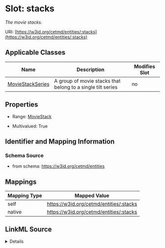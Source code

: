 

# Slot: stacks


_The movie stacks._





URI: [https://w3id.org/cetmd/entities/:stacks](https://w3id.org/cetmd/entities/:stacks)



<!-- no inheritance hierarchy -->





## Applicable Classes

| Name | Description | Modifies Slot |
| --- | --- | --- |
| [MovieStackSeries](MovieStackSeries.md) | A group of movie stacks that belong to a single tilt series |  no  |







## Properties

* Range: [MovieStack](MovieStack.md)

* Multivalued: True





## Identifier and Mapping Information







### Schema Source


* from schema: https://w3id.org/cetmd/entities




## Mappings

| Mapping Type | Mapped Value |
| ---  | ---  |
| self | https://w3id.org/cetmd/entities/:stacks |
| native | https://w3id.org/cetmd/entities/:stacks |




## LinkML Source

<details>
```yaml
name: stacks
description: The movie stacks.
from_schema: https://w3id.org/cetmd/entities
rank: 1000
alias: stacks
owner: MovieStackSeries
domain_of:
- MovieStackSeries
range: MovieStack
multivalued: true

```
</details>